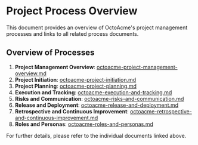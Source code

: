 # Project Process Overview

This document provides an overview of OctoAcme's project management processes and links to all related process documents. 

## Overview of Processes

1. **Project Management Overview**: [octoacme-project-management-overview.md](../octoacme-project-management-overview.md)
2. **Project Initiation**: [octoacme-project-initiation.md](../octoacme-project-initiation.md)
3. **Project Planning**: [octoacme-project-planning.md](../octoacme-project-planning.md)
4. **Execution and Tracking**: [octoacme-execution-and-tracking.md](../octoacme-execution-and-tracking.md)
5. **Risks and Communication**: [octoacme-risks-and-communication.md](../octoacme-risks-and-communication.md)
6. **Release and Deployment**: [octoacme-release-and-deployment.md](../octoacme-release-and-deployment.md)
7. **Retrospective and Continuous Improvement**: [octoacme-retrospective-and-continuous-improvement.md](../octoacme-retrospective-and-continuous-improvement.md)
8. **Roles and Personas**: [octoacme-roles-and-personas.md](../octoacme-roles-and-personas.md)

For further details, please refer to the individual documents linked above.